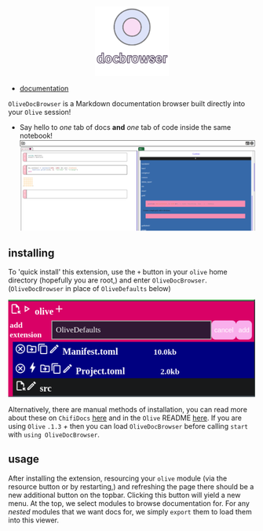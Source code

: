 <div align="center"><img width=150 src="https://github.com/ChifiSource/image_dump/blob/main/olive/0.1/extensions/olivedbrowse.png">
</div>

- [documentation](https://chifidocs.com/olive/OliveDocBrowser)

`OliveDocBrowser` is a Markdown documentation browser built directly into your `Olive` session! 
- Say hello to *one* tab of docs **and** *one* tab of code inside the same notebook!
<img src="https://github.com/ChifiSource/image_dump/blob/main/olive/0.1/hlsc/Screenshot%20from%202025-05-27%2010-18-02.png"></img>
## installing
To 'quick install' this extension, use the `+` button in your `olive` home directory (hopefully you are root,) and enter `OliveDocBrowser`. (`OliveDocBrowser` in place of `OliveDefaults` below)

<img src="https://github.com/ChifiSource/image_dump/raw/main/olive/doc92sc/ext.png">

Alternatively, there are manual methods of installation, you can read more about these on `ChifiDocs` [here](https://chifidocs.com/olive/Olive/extending-olive) and in the `Olive` README [here](https://github.com/ChifiSource/Olive.jl#installing-extensions). If you are using `Olive` `.1.3` *+* then you can load `OliveDocBrowser` before calling `start` with `using OliveDocBrowser`.
## usage
After installing the extension, resourcing your `olive` module (via the resource button or by restarting,) and refreshing the page there should be a new additional button on the topbar. Clicking this button will yield a new menu. At the top, we select modules to browse documentation for. For any *nested* modules that we want docs for, we simply `export` them to load them into this viewer.
